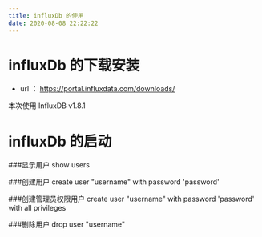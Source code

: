 ```yaml
---
title: influxDb 的使用
date: 2020-08-08 22:22:22
---
```


# influxDb 的下载安装

- url ： https://portal.influxdata.com/downloads/

本次使用 InfluxDB v1.8.1

# influxDb 的启动


###显示用户
show users
 
###创建用户
create user "username" with password 'password'
 
###创建管理员权限用户
create user "username" with password 'password' with all privileges
 
###删除用户
drop user "username"

